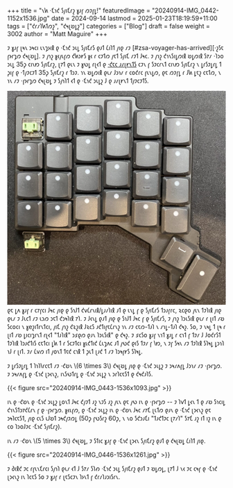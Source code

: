 +++
title = "𐑯𐑿 ·𐑗𐑪𐑒 𐑕𐑢𐑦𐑗𐑩𐑟 𐑣𐑨𐑝 𐑼𐑲𐑝𐑛!"
featuredImage = "20240914-IMG_0442-1152x1536.jpg"
date = 2024-09-14
lastmod = 2025-01-23T18:19:59+11:00
tags = ["𐑒𐑩𐑥𐑐𐑿𐑑𐑼𐑟", "𐑒𐑰𐑚𐑹𐑛𐑟"]
categories = ["Blog"]
draft = false
weight = 3002
author = "Matt Maguire"
+++

𐑲 𐑣𐑨𐑝 𐑚𐑰𐑯 𐑮𐑰𐑤𐑦 𐑧𐑯𐑡𐑶𐑦𐑙 𐑞 ·𐑗𐑪𐑒 𐑮𐑧𐑛 𐑕𐑢𐑦𐑗𐑩𐑕 𐑞𐑨𐑑 𐑖𐑦𐑐𐑑 𐑢𐑦𐑞 𐑥𐑲 [#zsa-voyager-has-arrived][·𐑟𐑕𐑱 𐑝𐑶𐑩𐑡𐑼 𐑒𐑰𐑚𐑹𐑛]. 𐑲 𐑢𐑪𐑟 𐑣𐑬𐑢𐑧𐑝𐑼 𐑒𐑿𐑮𐑾𐑕 𐑣𐑬 𐑩 𐑤𐑲𐑑𐑼 𐑢𐑱𐑑 𐑕𐑢𐑦𐑗 𐑥𐑲𐑑 𐑓𐑰𐑤. 𐑲 𐑢𐑪𐑟 𐑒𐑪𐑯𐑕𐑦𐑛𐑼𐑦𐑙 𐑹𐑛𐑼𐑦𐑙 𐑕𐑳𐑥 ·𐑐𐑮𐑴 𐑮𐑧𐑛 35𐑜 𐑤𐑦𐑯𐑽 𐑕𐑢𐑦𐑗𐑩𐑟, 𐑚𐑳𐑑 𐑞𐑧𐑯 𐑲 𐑣𐑻𐑛 𐑩𐑚𐑬𐑑 𐑞 [·𐑒𐑱𐑤 𐑨𐑥𐑚𐑾𐑯𐑑𐑕](https://keebd.com/products/ambients-silent-linear-twilight-choc-switches)
𐑤𐑲𐑯 𐑝 𐑕𐑲𐑤𐑩𐑯𐑑 𐑤𐑦𐑯𐑽 𐑕𐑢𐑦𐑗𐑩𐑟 𐑯 𐑛𐑩𐑕𐑲𐑛𐑩𐑛 𐑑 𐑜𐑦𐑝 𐑞 ·𐑑𐑢𐑲𐑤𐑲𐑑 35𐑜 𐑕𐑢𐑦𐑗𐑩𐑟 𐑩 𐑑𐑮𐑲. 𐑪𐑯 𐑹𐑛𐑼𐑦𐑙 𐑞𐑧𐑥 𐑓𐑮𐑪𐑥 𐑩 𐑤𐑴𐑒𐑩𐑤 𐑝𐑧𐑯𐑛𐑼, 𐑞𐑱 𐑼𐑲𐑝𐑛 𐑩 𐑓𐑿 𐑛𐑱𐑟 𐑤𐑱𐑑𐑼, 𐑯 𐑪𐑯 𐑥𐑲 ·𐑝𐑶𐑩𐑡𐑼 𐑒𐑰𐑚𐑹𐑛 𐑲 𐑕𐑢𐑪𐑐𐑑 𐑬𐑑 𐑞 ·𐑗𐑪𐑒 𐑮𐑧𐑛𐑟 𐑓 𐑞 𐑨𐑥𐑚𐑾𐑯𐑑 𐑑𐑢𐑲𐑤𐑲𐑑𐑕.

![](20240914-IMG_0445-1536x1503.jpg)
𐑞𐑱 𐑛𐑵 𐑣𐑨𐑝 𐑩 𐑤𐑳𐑝𐑤𐑦 𐑓𐑰𐑤 𐑢𐑦𐑞 𐑞 𐑕𐑪𐑓𐑑 𐑒𐑫𐑖𐑩𐑯𐑦𐑙/𐑛𐑨𐑥𐑐𐑦𐑙 𐑨𐑑 𐑞 𐑧𐑯𐑛 𐑝 𐑞 𐑕𐑢𐑦𐑗𐑩𐑕 𐑑𐑮𐑨𐑝𐑩𐑤, 𐑷𐑤𐑞𐑴 𐑢𐑧𐑯 𐑑𐑲𐑐𐑦𐑙 𐑢𐑦𐑞 𐑞𐑧𐑥 𐑲 𐑓𐑧𐑤𐑑 𐑥𐑲 𐑧𐑮𐑼 𐑮𐑱𐑑 𐑒𐑮𐑰𐑐𐑦𐑙 𐑳𐑐. 𐑲 𐑓𐑬𐑯𐑛 𐑞𐑨𐑑 𐑢𐑦𐑞 𐑞 𐑕𐑪𐑓𐑑 𐑓𐑰𐑤 𐑝 𐑞 𐑕𐑢𐑦𐑗𐑩𐑕, 𐑲 𐑢𐑪𐑟 𐑐𐑮𐑧𐑕𐑦𐑙 𐑞𐑧𐑥 𐑩 𐑚𐑦𐑑 𐑥𐑹 𐑕𐑤𐑴𐑤𐑦 𐑯 𐑣e𐑟𐑦𐑑𐑩𐑯𐑑𐑤𐑦, 𐑢𐑦𐑗 𐑢𐑪𐑟 𐑒𐑷𐑟𐑦𐑙 𐑓𐑷𐑤𐑕 𐑨𐑒𐑑𐑦𐑝𐑱𐑖𐑩𐑯𐑟 𐑪𐑯 𐑥𐑲 𐑤𐑱𐑼-𐑑𐑨𐑐 𐑯 𐑥𐑪𐑛-𐑑𐑨𐑐 𐑒𐑰𐑟. 𐑕𐑴, 𐑲 𐑯𐑰𐑛 𐑑 𐑚𐑰 𐑩 𐑚𐑦𐑑 𐑥𐑹 𐑛𐑦𐑤𐑦𐑡𐑩𐑯𐑑 𐑩𐑚𐑬𐑑 "𐑑𐑨𐑐𐑦𐑙" 𐑮𐑭𐑞𐑼 𐑞𐑨𐑯 𐑐𐑮𐑧𐑕𐑦𐑙" 𐑞 𐑒𐑰𐑟. 𐑲 𐑭𐑤𐑕𐑴 𐑣𐑨𐑝 𐑯𐑪𐑑 𐑣𐑨𐑛 𐑩 𐑤𐑪𐑑 𐑝 𐑑𐑲𐑥 𐑓 𐑓𐑴𐑒𐑩𐑕𐑑 𐑑𐑲𐑐𐑦𐑙 𐑐𐑮𐑨𐑒𐑑𐑦𐑕 𐑤𐑱𐑑𐑤𐑦 𐑛𐑿 𐑑 𐑩 𐑕𐑤𐑲𐑑𐑤𐑦 𐑣𐑧𐑒𐑑𐑦𐑒 𐑖𐑧𐑡𐑵𐑤 𐑨𐑑 𐑢𐑻𐑒 𐑞𐑦𐑕 𐑑𐑲𐑥 𐑝 𐑘𐑽, 𐑯 𐑲𐑝 𐑕𐑰𐑯 𐑥𐑲 𐑑𐑲𐑐𐑦𐑙 𐑕𐑐𐑰𐑛 𐑛𐑮𐑪𐑐 𐑪𐑓 𐑩 𐑚𐑦𐑑. 𐑲𐑥 𐑖𐑫𐑼 𐑦𐑑 𐑢𐑴𐑯𐑑 𐑑𐑱𐑒 𐑤𐑪𐑙 𐑑 𐑜𐑧𐑑 𐑚𐑨𐑒 𐑑 𐑥𐑲 𐑐𐑮𐑰𐑝𐑾𐑕 𐑕𐑐𐑰𐑛.

𐑲 𐑛𐑩𐑕𐑲𐑛𐑩𐑛 𐑑 𐑐𐑪𐑐𐑘𐑩𐑤𐑱𐑑 𐑥𐑲 ·𐑒𐑹𐑯 \\(6 \times 3\\) 𐑒𐑰𐑚𐑹𐑛 𐑢𐑦𐑞 𐑞 ·𐑗𐑪𐑒 𐑮𐑧𐑛𐑟 𐑲 𐑮𐑰𐑥𐑵𐑝𐑛 𐑓𐑮𐑪𐑥 𐑥𐑲 ·𐑝𐑶𐑩𐑡𐑼. 𐑲 𐑮𐑰𐑥𐑵𐑝𐑛 𐑞 ·𐑗𐑪𐑒 𐑚𐑮𐑬𐑯𐑟, 𐑦𐑯𐑕𐑻𐑑𐑩𐑛 𐑞 ·𐑗𐑪𐑒 𐑮𐑧𐑛𐑟 𐑯 𐑮𐑩𐑐𐑤𐑱𐑕𐑑 𐑞 𐑒𐑰𐑒𐑨𐑐𐑕.

{{< figure src="20240914-IMG_0443-1536x1093.jpg" >}}

𐑦𐑯 𐑞 ·𐑒𐑹𐑯 𐑞 ·𐑗𐑪𐑒 𐑮𐑧𐑛𐑟 𐑛𐑴𐑯𐑑 𐑓𐑰𐑤 𐑒𐑢𐑲𐑑 𐑨𐑟 𐑯𐑲𐑕 𐑨𐑟 𐑢𐑧𐑯 𐑞𐑱 𐑢𐑻 𐑦𐑯 𐑞 ·𐑝𐑶𐑩𐑡𐑼 -- 𐑲 𐑐𐑫𐑑 𐑛𐑬𐑯 𐑑 𐑞 𐑥𐑹 𐑕𐑪𐑤𐑦𐑛 𐑒𐑪𐑯𐑕𐑑𐑮𐑳𐑒𐑖𐑩𐑯 𐑝 𐑞 ·𐑝𐑶𐑩𐑡𐑼. 𐑣𐑬𐑧𐑝𐑼, 𐑞 ·𐑗𐑪𐑒 𐑮𐑧𐑛𐑟 𐑦𐑯 𐑞 ·𐑒𐑹𐑯 𐑓𐑰𐑤 𐑥𐑳𐑗 𐑚𐑧𐑑𐑼 𐑞𐑨𐑯 𐑞 ·𐑗𐑪𐑒 𐑚𐑮𐑬𐑯𐑟 𐑞𐑱 𐑮𐑰𐑐𐑤𐑱𐑕𐑑, 𐑢𐑦𐑞 𐑤𐑧𐑕 𐑧𐑓𐑹𐑑 𐑮𐑰𐑒𐑢𐑲𐑼𐑛 (50𐑜 𐑝𐑻𐑕𐑩𐑟 60𐑜, 𐑯 𐑯𐑴 𐑕𐑒𐑮𐑨𐑗𐑦 "𐑑𐑨𐑒𐑑𐑲𐑤 𐑚𐑳𐑥𐑐" 𐑕𐑳𐑗 𐑨𐑟 𐑦𐑑 𐑦𐑟 𐑦𐑯 𐑞 𐑤𐑴 𐑐𐑮𐑴𐑓𐑲𐑤 ·𐑗𐑪𐑒 𐑕𐑢𐑦𐑗𐑩𐑟).

𐑦𐑯 𐑥𐑲 ·𐑒𐑹𐑯 \\(5 \times 3\\) 𐑒𐑰𐑚𐑹𐑛, 𐑲 𐑕𐑑𐑦𐑤 𐑣𐑨𐑝 𐑞 ·𐑗𐑪𐑒 𐑚𐑮𐑬𐑯 𐑕𐑢𐑦𐑗𐑩𐑟 𐑞𐑨𐑑 𐑞 𐑒𐑰𐑚𐑹𐑛 𐑖𐑦𐑐𐑑 𐑢𐑦𐑞.

{{< figure src="20240914-IMG_0446-1536x1261.jpg" >}}

𐑲 𐑔𐑦𐑙𐑒 𐑲𐑤 𐑩𐑝𐑧𐑯𐑗𐑩𐑤𐑦 𐑕𐑢𐑪𐑐 𐑞𐑧𐑥 𐑬𐑑 𐑓 𐑕𐑳𐑥 𐑕𐑐𐑺 ·𐑗𐑪𐑒 𐑮𐑧𐑛 𐑕𐑢𐑦𐑗𐑩𐑟 𐑞𐑨𐑑 𐑲 𐑹𐑛𐑼𐑛, 𐑚𐑳𐑑 𐑓 𐑯𐑬 𐑲𐑤 𐑤𐑰𐑝 𐑞 ·𐑗𐑪𐑒 𐑚𐑮𐑬𐑯𐑟 𐑦𐑯 𐑐𐑤𐑱𐑕 𐑕𐑴 𐑲 𐑣𐑨𐑝 𐑩 𐑚𐑱𐑕𐑤𐑲𐑯 𐑐𐑶𐑯𐑑 𐑝 𐑒𐑩𐑥𐑐𐑨𐑮𐑦𐑕𐑩𐑯.
